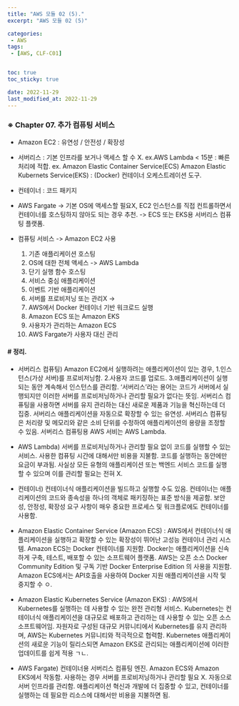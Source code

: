 ```yaml
---
title: "AWS 모듈 02 (5)."
excerpt: "AWS 모듈 02 (5)"

categories:
 - AWS
tags:
 - [AWS, CLF-C01]


toc: true
toc_sticky: true

date: 2022-11-29
last_modified_at: 2022-11-29
---
```


<!-- outline-start -->




### ※ Chapter 07. 추가 컴퓨팅 서비스


- Amazon EC2
 : 유연성 / 안전성 / 확장성


- 서버리스 : 기본 인프라를 보거나 액세스 할 수 X.
ex.AWS Lambda < 15분
 : 빠른 처리에 적합.
ex. Amazon Elastic Container Service(ECS)
    Amazon Elastic Kubernets Service(EKS)
 : (Docker) 컨테이너 오케스트레이션 도구.


- 컨테이너 : 코드 패키지


- AWS Fargate
 -> 기본 OS에 액세스할 필요X, EC2 인스턴스를 직접 컨트롤하면서 컨테이너를 호스팅하지 않아도 되는 경우 추천.
 -> ECS 또는 EKS용 서버리스 컴퓨팅 플랫폼.


- 컴퓨팅 서비스
 -> Amazon EC2 사용
     1. 기존 애플리케이션 호스팅
     2. OS에 대한 전체 액세스
 -> AWS Lambda
     1. 단기 실행 함수 호스팅
     2. 서비스 중심 애플리케이션
     3. 이벤트 기반 애플리케이션
     4. 서버를 프로비저닝 또는 관리X
 ->
     1. AWS에서 Docker 컨테이너 기반 워크로드 실행
     2. Amazon ECS 또는 Amazon EKS
     3. 사용자가 관리하는 Amazon ECS
     4. AWS Fargate가 사용자 대신 관리





#### # 정리.


- 서버리스 컴퓨팅) Amazon EC2에서 실행하려는 애플리케이션이 있는 경우, 1.인스턴스(가상 서버)를 프로비저닝함. 2.사용자 코드를 업로드. 3.애플리케이션이 실행되는 동안 계속해서 인스턴스를 관리함.
‘서버리스’라는 용어는 코드가 서버에서 실행되지만 이러한 서버를 프로비저닝하거나 관리할 필요가 없다는 뜻임. 서버리스 컴퓨팅을 사용하면 서버를 유지 관리하는 대신 새로운 제품과 기능을 혁신하는데 더 집중.
서버리스 애플리케이션을 자동으로 확장할 수 있는 유연성. 서버리스 컴퓨팅은 처리량 및 메모리와 같은 소비 단위를 수정하여 애플리케이션의 용량을 조정할 수 있음.
서버리스 컴퓨팅용 AWS 서비는 AWS Lambda.


- AWS Lambda) 서버를 프로비저닝하거나 관리할 필요 없이 코드를 실행할 수 있는 서비스. 사용한 컴퓨팅 시간에 대해서만 비용을 지불함. 코드를 실행하는 동안에만 요금이 부과됨. 사실상 모든 유형의 애플리케이션 또는 백엔드 서비스 코드를 실행할 수 있으며 이를 관리할 필요는 전혀 X.


- 컨테이너) 컨테이너식 애플리케이션을 빌드하고 실행할 수도 있음. 컨테이너는 애플리케이션의 코드와 종속성을 하나의 객체로 패키징하는 표준 방식을 제공함. 보안성, 안정성, 확장성 요구 사항이 매우 중요한 프로세스 및 워크플로에도 컨테이너를 사용함.


- Amazon Elastic Container Service (Amazon ECS)
 : AWS에서 컨테이너식 애플리케이션을 실행하고 확장할 수 있는 확장성이 뛰어난 고성능 컨테이너 관리 시스템. Amazon ECS는 Docker 컨테이너를 지원함. Docker는 애플리케이션을 신속하게 구축, 테스트, 배포할 수 있는 소프트웨어 플랫폼. AWS는 오픈 소스 Docker Community Edition 및 구독 기반 Docker Enterprise Edition 의 사용을 지원함. Amazon ECS에서는 API호출을 사용하여 Docker 지원 애플리케이션을 시작 및 중지할 수 ㅇ.


- Amazon Elastic Kubernetes Service (Amazon EKS)
 : AWS에서 Kubernetes를 실행하는 데 사용할 수 있는 완전 관리형 서비스. Kubernetes는 컨테이너식 애플리케이션을 대규모로 배포하고 관리하는 데 사용할 수 있는 오픈 소스 소프트웨어임. 자원자로 구성된 대규모 커뮤니티에서 Kubernetes를 유지 관리하며, AWS는 Kubernetes 커뮤니티와 적극적으로 협력함. Kubernetes 애플리케이션의 새로운 기능이 릴리스되면 Amazon EKS로 관리되는 애플리케이션에 이러한 업데이트를 쉽게 적용 ㄱㄴ.


- AWS Fargate) 컨테이너용 서버리스 컴퓨팅 엔진. Amazon ECS와 Amazon EKS에서 작동함. 사용하는 경우 서버를 프로비저닝하거나 관리할 필요 X. 자동으로 서버 인프라를 관리함. 애플리케이션 혁신과 개발에 더 집중할 수 있고, 컨테이너를 실행하는 데 필요한 리소스에 대해서만 비용을 지불하면 됨.